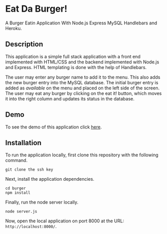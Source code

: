 # Eat Da Burger!
A Burger Eatin Application With Node.js Express MySQL Handlebars and Heroku.

## Description

This application is a simple full stack application with a front end implemented with HTML/CSS and the backend implemented with Node.js and Express. HTML templating is done with the help of Handlebars.

The user may enter any burger name to add it to the menu. This also adds the new burger entry into the MySQL database. The initial burger entry is added as *available* on the menu and placed on the left side of the screen. The user may eat any burger by clicking on the eat it! button, which moves it into the right column and updates its status in the database.

## Demo

To see the demo of this application click [here](https://eattheburger10.herokuapp.com/).

## Installation

To run the application locally, first clone this repository with the following command.

	git clone the ssh key
	
Next, install the application dependencies.

	cd burger
	npm install
	
Finally, run the node server locally.

	node server.js
	
Now, open the local application on port 8000 at the URL: `http://localhost:8000/`.







